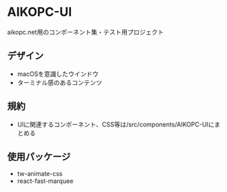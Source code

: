 # AIKOPC-UI
aikopc.net用のコンポーネント集・テスト用プロジェクト

## デザイン
- macOSを意識したウインドウ
- ターミナル感のあるコンテンツ

## 規約
- UIに関連するコンポーネント、CSS等は/src/components/AIKOPC-UIにまとめる

## 使用パッケージ
- tw-animate-css
- react-fast-marquee
